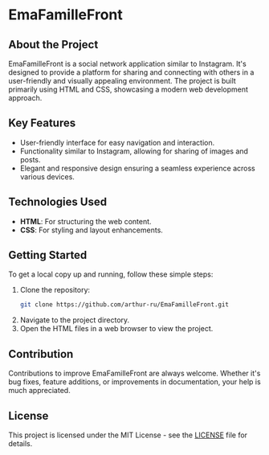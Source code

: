 # EmaFamilleFront

## About the Project
EmaFamilleFront is a social network application similar to Instagram. It's designed to provide a platform for sharing and connecting with others in a user-friendly and visually appealing environment. The project is built primarily using HTML and CSS, showcasing a modern web development approach.

## Key Features
- User-friendly interface for easy navigation and interaction.
- Functionality similar to Instagram, allowing for sharing of images and posts.
- Elegant and responsive design ensuring a seamless experience across various devices.

## Technologies Used
- **HTML**: For structuring the web content.
- **CSS**: For styling and layout enhancements.

## Getting Started
To get a local copy up and running, follow these simple steps:

1. Clone the repository:
   ```bash
   git clone https://github.com/arthur-ru/EmaFamilleFront.git
   ```
2. Navigate to the project directory.
3. Open the HTML files in a web browser to view the project.

## Contribution
Contributions to improve EmaFamilleFront are always welcome. Whether it's bug fixes, feature additions, or improvements in documentation, your help is much appreciated.

## License
This project is licensed under the MIT License - see the [LICENSE](LICENSE) file for details.
